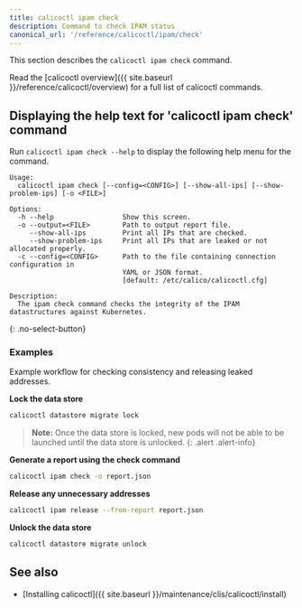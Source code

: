 ```yaml
---
title: calicoctl ipam check
description: Command to check IPAM status
canonical_url: '/reference/calicoctl/ipam/check'
---
```


This section describes the `calicoctl ipam check` command.

Read the [calicoctl overview]({{ site.baseurl }}/reference/calicoctl/overview) for a full list of calicoctl commands.

## Displaying the help text for 'calicoctl ipam check' command

Run `calicoctl ipam check --help` to display the following help menu for the command.

```
Usage:
  calicoctl ipam check [--config=<CONFIG>] [--show-all-ips] [--show-problem-ips] [-o <FILE>]

Options:
  -h --help                 Show this screen.
  -o --output=<FILE>        Path to output report file.
     --show-all-ips         Print all IPs that are checked.
     --show-problem-ips     Print all IPs that are leaked or not allocated properly.
  -c --config=<CONFIG>      Path to the file containing connection configuration in
                            YAML or JSON format.
                            [default: /etc/calico/calicoctl.cfg]

Description:
  The ipam check command checks the integrity of the IPAM datastructures against Kubernetes.
```
{: .no-select-button}

### Examples

Example workflow for checking consistency and releasing leaked addresses.

**Lock the data store**

```bash
calicoctl datastore migrate lock
```

> **Note:** Once the data store is locked, new pods will not be able to be launched until the data store is unlocked.
{: .alert .alert-info}

**Generate a report using the check command**

```bash
calicoctl ipam check -o report.json
```

**Release any unnecessary addresses**

```bash
calicoctl ipam release --from-report report.json
```

**Unlock the data store**

```bash
calicoctl datastore migrate unlock
```

## See also

-  [Installing calicoctl]({{ site.baseurl }}/maintenance/clis/calicoctl/install)
